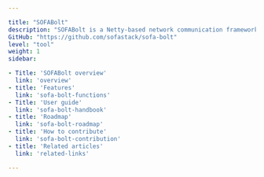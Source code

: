 ```yaml
---

title: "SOFABolt"
description: "SOFABolt is a Netty-based network communication framework."
GitHub: "https://github.com/sofastack/sofa-bolt"
level: "tool"
weight: 1
sidebar:

- Title: 'SOFABolt overview'
  link: 'overview'
- title: 'Features'
  link: 'sofa-bolt-functions'
- Title: 'User guide'
  link: 'sofa-bolt-handbook'
- title: 'Roadmap'
  link: 'sofa-bolt-roadmap'
- title: 'How to contribute'
  link: 'sofa-bolt-contribution'
- title: 'Related articles'
  link: 'related-links'

---
```



